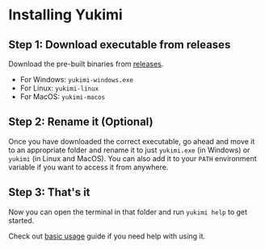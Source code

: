 # Installing Yukimi

## Step 1: Download executable from releases

Download the pre-built binaries from [releases](https://github.com/yukino-org/yukimi/releases).

-   For Windows: `yukimi-windows.exe`
-   For Linux: `yukimi-linux`
-   For MacOS: `yukimi-macos`

## Step 2: Rename it (Optional)

Once you have downloaded the correct executable, go ahead and move it to an appropriate folder and rename it to just `yukimi.exe` (in Windows) or `yukimi` (in Linux and MacOS). You can also add it to your `PATH` environment variable if you want to access it from anywhere.

## Step 3: That's it

Now you can open the terminal in that folder and run `yukimi help` to get started.

Check out [basic usage](./basic_usage.md) guide if you need help with using it.
